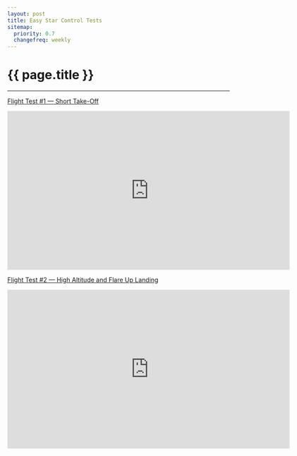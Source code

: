 ```yaml
---
layout: post
title: Easy Star Control Tests
sitemap:
  priority: 0.7
  changefreq: weekly
---
```


# {{ page.title }}

---------------------------------------

[Flight Test #1 &mdash; Short Take-Off](http://youtu.be/SxySpUh53OY)

<iframe style="height: 360px; width: 640px; border:0" src="http://www.youtube.com/embed/SxySpUh53OY?feature=player_detailpage"></iframe>

[Flight Test #2 &mdash; High Altitude and Flare Up Landing](http://youtu.be/a_NIysB-0AA)

<iframe style="height: 360px; width: 640px; border:0" src="http://www.youtube.com/embed/a_NIysB-0AA?feature=player_detailpage"></iframe>